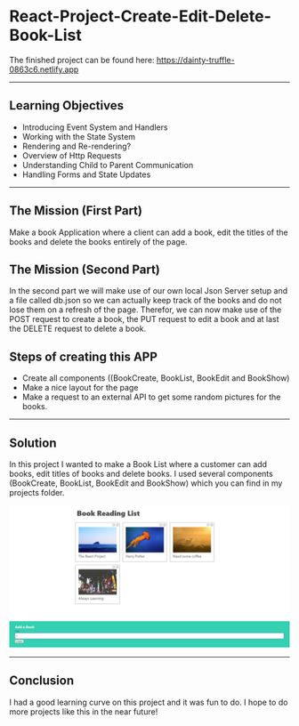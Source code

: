 # React-Project-Create-Edit-Delete-Book-List

The finished project can be found here: https://dainty-truffle-0863c6.netlify.app

<hr>

## Learning Objectives

- Introducing Event System and Handlers
- Working with the State System
- Rendering and Re-rendering?
- Overview of Http Requests 
- Understanding Child to Parent Communication
- Handling Forms and State Updates

<hr>

## The Mission (First Part)

Make a book Application where a client can add a book, edit the titles of the books and delete the books entirely of the page.

## The Mission (Second Part)

In the second part we will make use of our own local Json Server setup and a file called db.json so we can actually keep track of the books and do not lose them on a refresh of the page. Therefor, we can now make use of the POST request to create a book, the PUT request to edit a book and at last the DELETE request to delete a book.

## Steps of creating this APP

- Create all components ((BookCreate, BookList, BookEdit and BookShow)
- Make a nice layout for the page
- Make a request to an external API to get some random pictures for the books.

<hr>

## Solution

In this project I wanted to make a Book List where a customer can add books, edit titles of books and delete books. 
I used several components (BookCreate, BookList, BookEdit and BookShow) which you can find in my projects folder. 



![Books](./books/src/images/project.JPG)

<hr>

## Conclusion

I had a good learning curve on this project and it was fun to do. I hope to do more projects like this in the near future!
